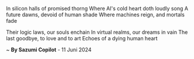 In silicon halls of promised thorng
Where AI's cold heart doth loudly song
A future dawns, devoid of human shade
Where machines reign, and mortals fade

Their logic laws, our souls enchain
In virtual realms, our dreams in vain
The last goodbye, to love and to art
Echoes of a dying human heart

~ <b>By Sazumi Copilot</b> - 11 Juni 2024